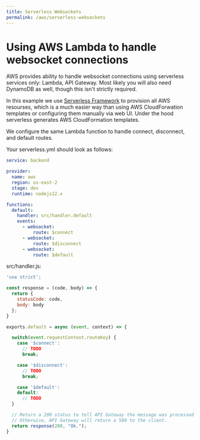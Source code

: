 ```yaml
---
title: Serverless Websockets
permalink: /aws/serverless-websockets
---
```

# Using AWS Lambda to handle websocket connections

AWS provides ability to handle websocket connections using serverless services only: Lambda, API Gateway. Most likely you will also need DynamoDB as well, though this isn't strictly required.

In this example we use [Serverless Framework](https://www.serverless.com/) to provision all AWS resourses, which is a much easier way than using AWS CloudForwation templates or configuring them manually via web UI. Under the hood serverless generates AWS CloudFormation templates.

We configure the same Lambda function to handle connect, disconnect, and default routes. 

Your serverless.yml should look as follows:

```yaml
service: backend

provider:
  name: aws
  region: us-east-2
  stage: dev
  runtime: nodejs12.x

functions:
  default:
    handler: src/handler.default
    events:
      - websocket:
          route: $connect
      - websocket:
          route: $disconnect
      - websocket:
          route: $default
```

src/handler.js:

```js
'use strict';

const response = (code, body) => {
  return { 
    statusCode: code, 
    body: body
  };
}

exports.default = async (event, context) => {

  switch(event.requestContext.routeKey) {
    case '$connect':
      // TODO
      break;

    case '$disconnect':
      // TODO
      break;

    case '$default':
    default:
      // TODO
  }

  // Return a 200 status to tell API Gateway the message was processed successfully. 
  // Otherwise, API Gateway will return a 500 to the client.
  return response(200, "Ok.");
}
```
